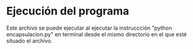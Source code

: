 # **Ejecución del programa**
Este archivo se puede ejecutar al ejecutar la instruccción "python encapsulacion.py" en terminal desde el mismo directorio en el que esté situado el archivo.
